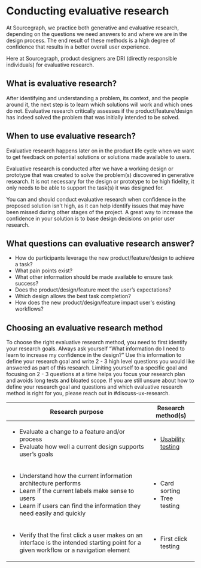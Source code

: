 # Conducting evaluative research

At Sourcegraph, we practice both generative and evaluative research, depending on the questions we need answers to and where we are in the design process. The end result of these methods is a high degree of confidence that results in a better overall user experience.

Here at Sourcegraph, product designers are DRI (directly responsible individuals) for evaluative research.

## What is evaluative research?

After identifying and understanding a problem, its context, and the people around it, the next step is to learn which solutions will work and which ones do not. Evaluative research critically assesses if the product/feature/design has indeed solved the problem that was initially intended to be solved.

## When to use evaluative research?

Evaluative research happens later on in the product life cycle when we want to get feedback on potential solutions or solutions made available to users.

Evaluative research is conducted after we have a working design or prototype that was created to solve the problem(s) discovered in generative research. It is not necessary for the design or prototype to be high fidelity, it only needs to be able to support the task(s) it was designed for.

You can and should conduct evaluative research when confidence in the proposed solution isn't high, as it can help identify issues that may have been missed during other stages of the project. A great way to increase the confidence in your solution is to base design decisions on prior user research.

## What questions can evaluative research answer?

- How do participants leverage the new product/feature/design to achieve a task?
- What pain points exist?
- What other information should be made available to ensure task success?
- Does the product/design/feature meet the user’s expectations?
- Which design allows the best task completion?
- How does the new product/design/feature impact user's existing workflows?

## Choosing an evaluative research method

To choose the right evaluative research method, you need to first identify your research goals. Always ask yourself “What information do I need to learn to increase my confidence in the design?” Use this information to define your research goal and write 2 - 3 high level questions you would like answered as part of this research. Limiting yourself to a specific goal and focusing on 2 - 3 questions at a time helps you focus your research plan and avoids long tests and bloated scope. If you are still unsure about how to define your research goal and questions and which evaluative research method is right for you, please reach out in #discuss-ux-research.

| Research purpose                                                                                                                                                                                                    | Research method(s)                                                   |
| ------------------------------------------------------------------------------------------------------------------------------------------------------------------------------------------------------------------- | -------------------------------------------------------------------- |
| <ul><li>Evaluate a change to a feature and/or process</li><li>Evaluate how well a current design supports user’s goals</li></ul>                                                                                    | <ul><li>[Usability testing](./usability-testing-how-to.md)</li></ul> |
| <ul><li>Understand how the current information architecture performs</li><li>Learn if the current labels make sense to users</li><li>Learn if users can find the information they need easily and quickly</li></ul> | <ul><li>Card sorting</li><li>Tree testing</li></ul>                  |
| <ul><li>Verify that the first click a user makes on an interface is the intended starting point for a given workflow or a navigation element</li></ul>                                                              | <ul><li>First click testing</li></ul>                                |
